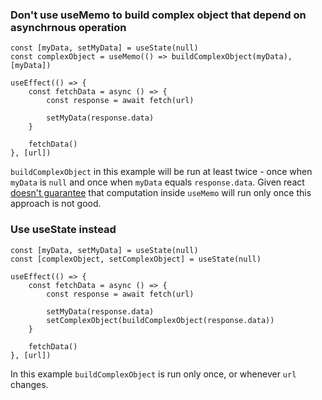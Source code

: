 ### Don't use useMemo to build complex object that depend on asynchrnous operation

```
const [myData, setMyData] = useState(null)
const complexObject = useMemo(() => buildComplexObject(myData), [myData])

useEffect(() => {
	const fetchData = async () => {
		const response = await fetch(url)

		setMyData(response.data)
	}

	fetchData()
}, [url])
```

`buildComplexObject` in this example will be run at least twice - once when `myData` is `null` and once when `myData` equals `response.data`. Given react [doesn't guarantee](https://reactjs.org/docs/hooks-faq.html#how-to-memoize-calculations) that computation inside `useMemo` will run only once this approach is not good.

### Use useState instead

```
const [myData, setMyData] = useState(null)
const [complexObject, setComplexObject] = useState(null)

useEffect(() => {
	const fetchData = async () => {
		const response = await fetch(url)

		setMyData(response.data)
		setComplexObject(buildComplexObject(response.data))
	}

	fetchData()
}, [url])
```

In this example `buildComplexObject` is run only once, or whenever `url` changes.
